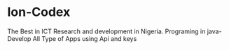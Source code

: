 # Ion-Codex
The Best in ICT Research and development in Nigeria. Programing in java- Develop All Type of Apps using Api and keys

